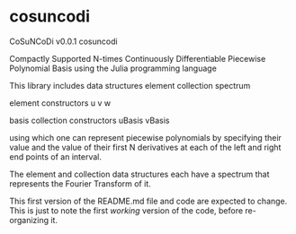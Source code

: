 # cosuncodi
CoSuNCoDi v0.0.1 
cosuncodi

Compactly Supported N-times Continuously Differentiable Piecewise Polynomial Basis using 
the Julia programming language

This library includes data structures
element
collection
spectrum

element constructors
u
v
w

basis collection constructors
uBasis
vBasis

using which one can represent piecewise polynomials by specifying their value and the value
of their first N derivatives at each of the left and right end points of an interval.

The element and collection data structures each have a spectrum that represents the Fourier
Transform of it.

This first version of the README.md file and code are expected to change.  This is just to 
note the first *working* version of the code, before re-organizing it.

